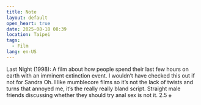 ```yaml
---
title: Note
layout: default
open_heart: true
date: 2025-08-18 08:39
location: Taipei
tags: 
  - Film
lang: en-US
---
```


Last Night (1998): A film about how people spend their last few hours on earth with an imminent extinction event. I wouldn’t have checked this out if not for Sandra Oh. I like mumblecore films so it’s not the lack of twists and turns that annoyed me, it’s the really really bland script. Straight male friends discussing whether they should try anal sex is not it. 2.5 ⚹
